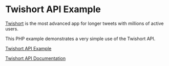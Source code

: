 # Twishort API Example

[Twishort](https://twishort.com) is the most advanced app for longer tweets with millions of active users.

This PHP example demonstrates a very simple use of the Twishort API.

[Twishort API Example](https://github.com/trknov/Twishort-API-Example/blob/master/index.php)

[Twishort API Documentation](https://twishort.com/api)
